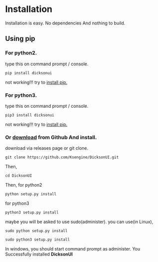 # Installation

Installation is easy. No dependencies And nothing to build.

## Using pip

### For python2.

type this on command prompt / console.

```text
pip install dicksonui
```

not working!!! try to [install pip.](https://pip.pypa.io/en/stable/installing/)

### For python3.

type this on command prompt / console.

```text
pip3 install dicksonui
```

not working!!! try to [install pip.](https://pip.pypa.io/en/stable/installing/)

### Or [download](https://github.com/Ksengine/DicksonUI/releases) from Github And install.

download via releases page or git clone.

```text
git clone https://github.com/Ksengine/DicksonUI.git
```

Then,

```text
cd DicksonUI
```

Then, for python2

```text
python setup.py install
```

for python3

```text
python3 setup.py install
```

maybe you will be asked to use sudo\(administer\). you can use\(in Linux\),

```text
sudo python setup.py install

sudo python3 setup.py install
```

In windows, you should start command prompt as administer. You Successfully installed **DicksonUI**

